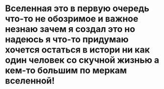 # Вселенная это в первую очередь что-то не обозримое и важное незнаю зачем я создал это но надеюсь я что-то придумаю хочется остаться в истори ни как один человек со скучной жизнью а кем-то большим по меркам вселенной!

